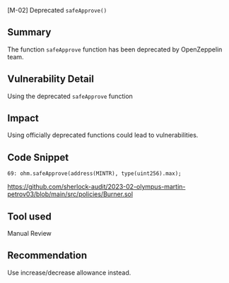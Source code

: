 [M-02] Deprecated `safeApprove()`

## Summary

The function `safeApprove` function has been deprecated by OpenZeppelin team.

## Vulnerability Detail

Using the deprecated `safeApprove` function

## Impact

Using officially deprecated functions could lead to vulnerabilities.

## Code Snippet

```solidity
69: ohm.safeApprove(address(MINTR), type(uint256).max);
```

https://github.com/sherlock-audit/2023-02-olympus-martin-petrov03/blob/main/src/policies/Burner.sol

## Tool used

Manual Review

## Recommendation

Use increase/decrease allowance instead.
